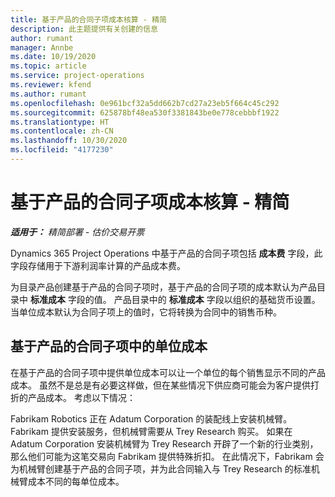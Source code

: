 ```yaml
---
title: 基于产品的合同子项成本核算 - 精简
description: 此主题提供有关创建的信息
author: rumant
manager: Annbe
ms.date: 10/19/2020
ms.topic: article
ms.service: project-operations
ms.reviewer: kfend
ms.author: rumant
ms.openlocfilehash: 0e961bcf32a5dd662b7cd27a23eb5f664c45c292
ms.sourcegitcommit: 625878bf48ea530f3381843be0e778cebbbf1922
ms.translationtype: HT
ms.contentlocale: zh-CN
ms.lasthandoff: 10/30/2020
ms.locfileid: "4177230"
---
```

# <a name="cost-product-based-contract-lines---lite"></a>基于产品的合同子项成本核算 - 精简

_**适用于：** 精简部署 - 估价交易开票_


Dynamics 365 Project Operations 中基于产品的合同子项包括 **成本费** 字段，此字段存储用于下游利润率计算的产品成本费。

为目录产品创建基于产品的合同子项时，基于产品的合同子项的成本默认为产品目录中 **标准成本** 字段的值。 产品目录中的 **标准成本** 字段以组织的基础货币设置。 当单位成本默认为合同子项上的值时，它将转换为合同中的销售币种。

## <a name="unit-cost-on-a-product-based-contract-line"></a>基于产品的合同子项中的单位成本

在基于产品的合同子项中提供单位成本可以让一个单位的每个销售显示不同的产品成本。 虽然不是总是有必要这样做，但在某些情况下供应商可能会为客户提供打折的产品成本。 考虑以下情况：

Fabrikam Robotics 正在 Adatum Corporation 的装配线上安装机械臂。 Fabrikam 提供安装服务，但机械臂需要从 Trey Research 购买。 如果在 Adatum Corporation 安装机械臂为 Trey Research 开辟了一个新的行业类别，那么他们可能为这笔交易向 Fabrikam 提供特殊折扣。 在此情况下，Fabrikam 会为机械臂创建基于产品的合同子项，并为此合同输入与 Trey Research 的标准机械臂成本不同的每单位成本。
